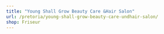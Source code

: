 ```yaml
---
title: "Young Shall Grow Beauty Care &Hair Salon"
url: /pretoria/young-shall-grow-beauty-care-undhair-salon/
shop: Friseur
---
```

